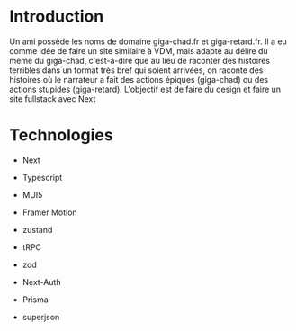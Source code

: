 # Introduction

Un ami possède les noms de domaine giga-chad.fr et giga-retard.fr. Il a eu comme idée de faire un site similaire à VDM, mais adapté au délire du meme du giga-chad, c'est-à-dire que au lieu de raconter des histoires terribles dans un format très bref qui soient arrivées, on raconte des histoires où le narrateur a fait des actions épiques (giga-chad) ou des actions stupides (giga-retard). L'objectif est de faire du design et faire un site fullstack avec Next

# Technologies

- Next
- Typescript
- MUI5
- Framer Motion
- zustand

- tRPC
- zod
- Next-Auth
- Prisma
- superjson
